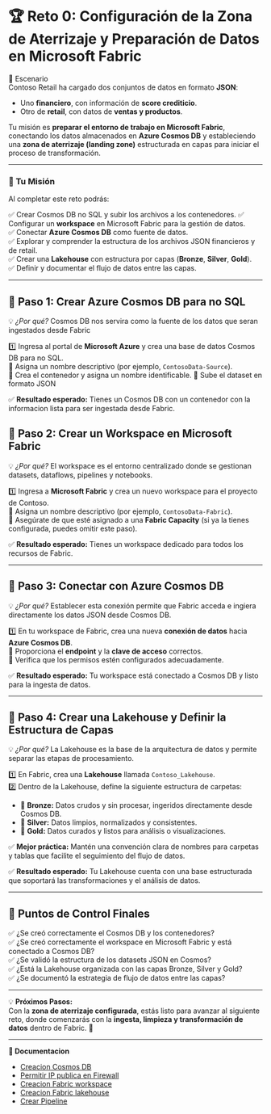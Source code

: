 # 🏆 Reto 0: Configuración de la Zona de Aterrizaje y Preparación de Datos en Microsoft Fabric  
📖 Escenario  
Contoso Retail ha cargado dos conjuntos de datos en formato **JSON**:  
- Uno **financiero**, con información de **score crediticio**.  
- Otro de **retail**, con datos de **ventas y productos**.  

Tu misión es **preparar el entorno de trabajo en Microsoft Fabric**, conectando los datos almacenados en **Azure Cosmos DB** y estableciendo una **zona de aterrizaje (landing zone)** estructurada en capas para iniciar el proceso de transformación.  

---

### 🎯 Tu Misión  
Al completar este reto podrás:  

✅ Crear Cosmos DB no SQL y subir los archivos a los contenedores.
✅ Configurar un **workspace** en Microsoft Fabric para la gestión de datos.  
✅ Conectar **Azure Cosmos DB** como fuente de datos.  
✅ Explorar y comprender la estructura de los archivos JSON financieros y de retail.  
✅ Crear una **Lakehouse** con estructura por capas (**Bronze**, **Silver**, **Gold**).  
✅ Definir y documentar el flujo de datos entre las capas.  

---
## 🚀 Paso 1: Crear Azure Cosmos DB para no SQL 
💡 *¿Por qué?* Cosmos DB nos servira como la fuente de los datos que seran ingestados desde Fabric 

1️⃣ Ingresa al portal de **Microsoft Azure** y crea una base de datos Cosmos DB para no SQL.  
🔹 Asigna un nombre descriptivo (por ejemplo, `ContosoData-Source`).  
🔹 Crea el contenedor y asigna un nombre identificable. 
🔹 Sube el dataset en formato JSON

✅ **Resultado esperado:** Tienes un Cosmos DB con un contenedor con la informacion lista para ser ingestada desde Fabric.

## 🚀 Paso 2: Crear un Workspace en Microsoft Fabric  
💡 *¿Por qué?* El workspace es el entorno centralizado donde se gestionan datasets, dataflows, pipelines y notebooks.  

1️⃣ Ingresa a **Microsoft Fabric** y crea un nuevo workspace para el proyecto de Contoso.  
🔹 Asigna un nombre descriptivo (por ejemplo, `ContosoData-Fabric`).  
🔹 Asegúrate de que esté asignado a una **Fabric Capacity** (si ya la tienes configurada, puedes omitir este paso).  

✅ **Resultado esperado:** Tienes un workspace dedicado para todos los recursos de Fabric.  

---

## 🚀 Paso 3: Conectar con Azure Cosmos DB  
💡 *¿Por qué?* Establecer esta conexión permite que Fabric acceda e ingiera directamente los datos JSON desde Cosmos DB.  

1️⃣ En tu workspace de Fabric, crea una nueva **conexión de datos** hacia **Azure Cosmos DB**.  
🔹 Proporciona el **endpoint** y la **clave de acceso** correctos.  
🔹 Verifica que los permisos estén configurados adecuadamente.  

✅ **Resultado esperado:** Tu workspace está conectado a Cosmos DB y listo para la ingesta de datos.  

---

## 🚀 Paso 4: Crear una Lakehouse y Definir la Estructura de Capas  
💡 *¿Por qué?* La Lakehouse es la base de la arquitectura de datos y permite separar las etapas de procesamiento.  

1️⃣ En Fabric, crea una **Lakehouse** llamada `Contoso_Lakehouse`.  
2️⃣ Dentro de la Lakehouse, define la siguiente estructura de carpetas:  
   - 🥉 **Bronze:** Datos crudos y sin procesar, ingeridos directamente desde Cosmos DB.  
   - 🥈 **Silver:** Datos limpios, normalizados y consistentes.  
   - 🥇 **Gold:** Datos curados y listos para análisis o visualizaciones.  

✅ **Mejor práctica:** Mantén una convención clara de nombres para carpetas y tablas que facilite el seguimiento del flujo de datos.  

✅ **Resultado esperado:** Tu Lakehouse cuenta con una base estructurada que soportará las transformaciones y el análisis de datos.  

---

## 🏁 Puntos de Control Finales  

✅ ¿Se creó correctamente el Cosmos DB y los contenedores?  
✅ ¿Se creó correctamente el workspace en Microsoft Fabric y está conectado a Cosmos DB?  
✅ ¿Se validó la estructura de los datasets JSON en Cosmos?  
✅ ¿Está la Lakehouse organizada con las capas Bronze, Silver y Gold?  
✅ ¿Se documentó la estrategia de flujo de datos entre las capas?  

---

💡 **Próximos Pasos:**  
Con la **zona de aterrizaje configurada**, estás listo para avanzar al siguiente reto, donde comenzarás con la **ingesta, limpieza y transformación de datos** dentro de Fabric. 🚀  

---

**📄 Documentacion**
- [Creacion Cosmos DB](https://learn.microsoft.com/es-es/azure/cosmos-db/nosql/quickstart-portal)
- [Permitir IP publica en Firewall](https://learn.microsoft.com/en-us/azure/devops/organizations/security/allow-list-ip-url?view=azure-devops&tabs=IP-V4)
- [Creacion Fabric workspace](https://learn.microsoft.com/es-es/fabric/data-warehouse/tutorial-create-workspace)
- [Creacion Fabric lakehouse](https://learn.microsoft.com/es-es/fabric/data-engineering/tutorial-build-lakehouse)
- [Crear Pipeline](https://learn.microsoft.com/es-mx/fabric/data-factory/create-first-pipeline-with-sample-data)



